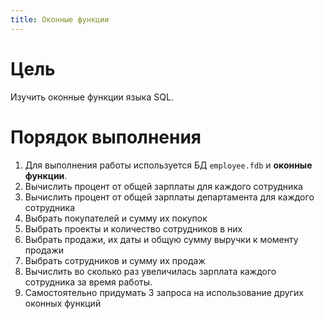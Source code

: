 ```yaml
---
title: Оконные функции
---
```


# Цель

Изучить оконные функции языка SQL.

# Порядок выполнения

1.  Для выполнения работы используется БД `employee.fdb` и
    **оконные функции**.
2.  Вычислить процент от общей зарплаты для каждого сотрудника
3.  Вычислить процент от общей зарплаты департамента для каждого
    сотрудника
4.  Выбрать покупателей и сумму их покупок
5.  Выбрать проекты и количество сотрудников в них
6.  Выбрать продажи, их даты и общую сумму выручки к моменту продажи
7.  Выбрать сотрудников и сумму их продаж
8.  Вычислить во сколько раз увеличилась зарплата каждого сотрудника за
    время работы.
9.  Самостоятельно придумать 3 запроса на использование других оконных
    функций

